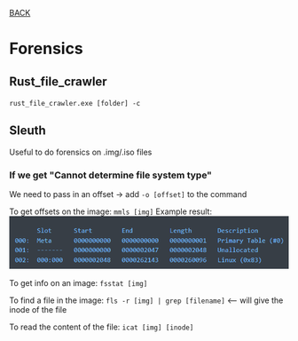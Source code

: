 [BACK](../README.md)
# Forensics

## Rust_file_crawler
`rust_file_crawler.exe [folder] -c`
## Sleuth

Useful to do forensics on .img/.iso files

### If we get "Cannot determine file system type"
We need to pass in an offset -> add `-o [offset]` to the command

To get offsets on the image:
`mmls [img]`
Example result: ![Alt text](img/sleuth.png)

To get info on an image:
`fsstat [img]` 

To find a file in the image:
`fls -r [img] | grep [filename]` <-- will give the inode of the file

To read the content of the file:
`icat [img] [inode]`
